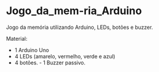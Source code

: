 # Jogo_da_mem-ria_Arduino
Jogo da memória utilizando Arduino, LEDs, botões e buzzer.  

Material: 
  - 1 Arduino Uno  
  - 4 LEDs (amarelo, vermelho, verde e azul) 
  - 4 botões. - 1 Buzzer passivo.
